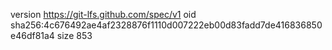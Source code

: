 version https://git-lfs.github.com/spec/v1
oid sha256:4c676492ae4af2328876f1110d007222eb00d83fadd7de416836850e46df81a4
size 853
